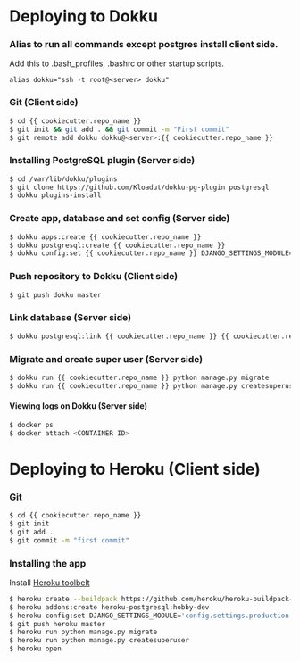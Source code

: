 # Deploying to Dokku

### Alias to run all commands except postgres install client side.
Add this to .bash_profiles, .bashrc or other startup scripts. 
```
alias dokku="ssh -t root@<server> dokku"
```

### Git (Client side)
```sh
$ cd {{ cookiecutter.repo_name }}
$ git init && git add . && git commit -m "First commit"
$ git remote add dokku dokku@<server>:{{ cookiecutter.repo_name }}
```

### Installing PostgreSQL plugin (Server side)
```sh
$ cd /var/lib/dokku/plugins
$ git clone https://github.com/Kloadut/dokku-pg-plugin postgresql
$ dokku plugins-install
```

### Create app, database and set config (Server side)
```sh
$ dokku apps:create {{ cookiecutter.repo_name }}
$ dokku postgresql:create {{ cookiecutter.repo_name }}
$ dokku config:set {{ cookiecutter.repo_name }} DJANGO_SETTINGS_MODULE='config.settings.production'
```

### Push repository to Dokku (Client side)
```sh
$ git push dokku master
```

### Link database (Server side)
```sh
$ dokku postgresql:link {{ cookiecutter.repo_name }} {{ cookiecutter.repo_name }}
```

### Migrate and create super user (Server side)
```sh
$ dokku run {{ cookiecutter.repo_name }} python manage.py migrate
$ dokku run {{ cookiecutter.repo_name }} python manage.py createsuperuser
```

#### Viewing logs on Dokku (Server side)
```sh
$ docker ps
$ docker attach <CONTAINER ID>
```


# Deploying to Heroku (Client side)
### Git
```sh
$ cd {{ cookiecutter.repo_name }}
$ git init
$ git add .
$ git commit -m "first commit"
```

### Installing the app
Install [Heroku toolbelt](https://toolbelt.heroku.com/)
```sh
$ heroku create --buildpack https://github.com/heroku/heroku-buildpack-python --region eu {{ cookiecutter.repo_name }}
$ heroku addons:create heroku-postgresql:hobby-dev
$ heroku config:set DJANGO_SETTINGS_MODULE='config.settings.production'
$ git push heroku master
$ heroku run python manage.py migrate
$ heroku run python manage.py createsuperuser
$ heroku open
```
